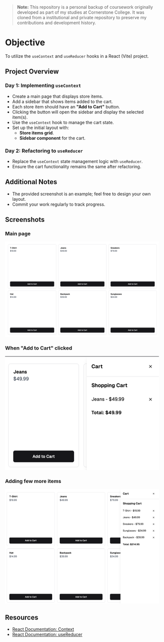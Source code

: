 > **Note:** This repository is a personal backup of coursework originally developed as part of my studies at Cornerstone College. It was cloned from a institutional and private repository to preserve my contributions and development history.

# Objective

To utilize the `useContext` and `useReducer` hooks in a React (Vite) project.

## Project Overview

### Day 1: Implementing `useContext`
- Create a main page that displays store items.
- Add a sidebar that shows items added to the cart.
- Each store item should have an **"Add to Cart"** button.
- Clicking the button will open the sidebar and display the selected item(s).
- Use the `useContext` hook to manage the cart state.
- Set up the initial layout with:
  - **Store items grid**.
  - **Sidebar component** for the cart.

### Day 2: Refactoring to `useReducer`
- Replace the `useContext` state management logic with `useReducer`.
- Ensure the cart functionality remains the same after refactoring.

## Additional Notes
- The provided screenshot is an example; feel free to design your own layout.
- Commit your work regularly to track progress.

## Screenshots

### Main page
![Alt Text](./docs/1.png)

### When "Add to Cart" clicked
![Alt Text](./docs/2.png)

### Adding few more items
![Alt Text](./docs/3.png)



## Resources
- [React Documentation: Context](https://react.dev/reference/react/useContext)
- [React Documentation: useReducer](https://react.dev/reference/react/useReducer)
